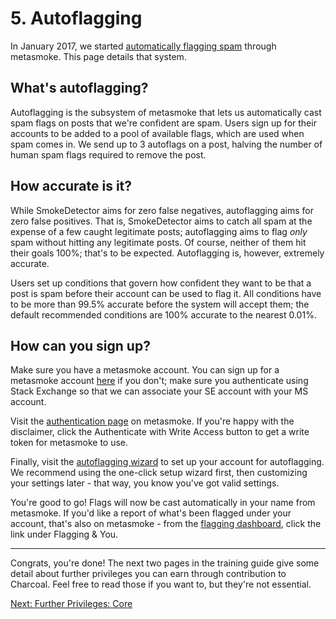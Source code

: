 ---
---

# 5. Autoflagging
In January 2017, we started [automatically flagging spam][meta] through metasmoke. This page
details that system.

## What's autoflagging?
Autoflagging is the subsystem of metasmoke that lets us automatically cast spam flags on
posts that we're confident are spam. Users sign up for their accounts to be added to a pool
of available flags, which are used when spam comes in. We send up to 3 autoflags on a post,
halving the number of human spam flags required to remove the post.

## How accurate is it?
While SmokeDetector aims for zero false negatives, autoflagging aims for zero false
positives. That is, SmokeDetector aims to catch all spam at the expense of a few caught
legitimate posts; autoflagging aims to flag _only_ spam without hitting any legitimate posts.
Of course, neither of them hit their goals 100%; that's to be expected. Autoflagging is,
however, extremely accurate.

Users set up conditions that govern how confident they want to be that a post is spam before
their account can be used to flag it. All conditions have to be more than 99.5% accurate
before the system will accept them; the default recommended conditions are 100% accurate to
the nearest 0.01%.

## How can you sign up?
Make sure you have a metasmoke account. You can sign up for a metasmoke account
[here][ms-su] if you don't; make sure you authenticate using Stack Exchange so that we can
associate your SE account with your MS account.

Visit the [authentication page][ms-auth] on metasmoke. If you're happy with the disclaimer,
click the Authenticate with Write Access button to get a write token for metasmoke to use.

Finally, visit the [autoflagging wizard][ms-wiz] to set up your account for autoflagging.
We recommend using the one-click setup wizard first, then customizing your settings later -
that way, you know you've got valid settings.

You're good to go! Flags will now be cast automatically in your name from metasmoke. If you'd
like a report of what's been flagged under your account, that's also on metasmoke - from the
[flagging dashboard][ms-fd], click the link under Flagging & You.

-----

Congrats, you're done! The next two pages in the training guide give some detail about
further privileges you can earn through contribution to Charcoal. Feel free to read those if
you want to, but they're not essential.

[Next: Further Privileges: Core][6]


[meta]: https://meta.stackexchange.com/questions/291301
[ms-su]: https://metasmoke.erwaysoftware.com/users/sign_up
[ms-auth]: https://metasmoke.erwaysoftware.com/authentication/status
[ms-wiz]: https://metasmoke.erwaysoftware.com/flagging/ocs
[ms-fd]: https://metasmoke.erwaysoftware.com/flagging
[6]: /training/core
